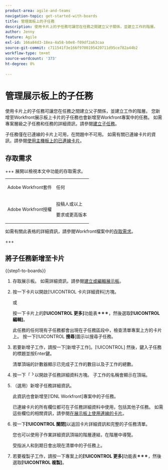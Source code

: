 ```yaml
---
product-area: agile-and-teams
navigation-topic: get-started-with-boards
title: 管理面板上的子任務
description: 使用卡片上的子任務可讓您在任務之間建立父子關係，並建立工作的階層。
author: Jenny
feature: Agile
exl-id: 166a84d3-18ea-4a58-b0e8-f09df2a63caa
source-git-commit: c711541f3e166f9700195420711d95ce782a44b2
workflow-type: tm+mt
source-wordcount: '373'
ht-degree: 0%

---
```


# 管理展示板上的子任務

使用卡片上的子任務可讓您在任務之間建立父子關係，並建立工作的階層。 您新增至Workfront展示板上卡片的子任務也會新增至Workfront專案中的任務。 如需專案層級之子任務和任務的詳細資訊，請參閱[建立子任務](/help/quicksilver/manage-work/tasks/create-tasks/create-subtasks.md)。

子任務僅在已連線的卡片上可用，在問題中不可用。 如需有關已連線卡片的資訊，請參閱[使用主機板上的已連線卡片](/help/quicksilver/agile/get-started-with-boards/connected-cards.md)。

## 存取需求

+++ 展開以檢視本文中功能的存取需求。

<table style="table-layout:auto"> 
 <col> 
 <col> 
 <tbody> 
  <tr> 
   <td role="rowheader">Adobe Workfront套件</td> 
   <td> <p>任何</p> </td> 
  </tr> 
  <tr> 
   <td role="rowheader">Adobe Workfront授權</td> 
   <td> 
   <p>投稿人或以上</p> 
   <p>要求或更高版本</p>
   </td> 
  </tr>  
 </tbody> 
</table>

如需有關此表格的詳細資訊，請參閱Workfront檔案中的[存取需求](/help/quicksilver/administration-and-setup/add-users/access-levels-and-object-permissions/access-level-requirements-in-documentation.md)。

+++

## 將子任務新增至卡片

{{step1-to-boards}}

1. 存取展示板。 如需詳細資訊，請參閱[建立或編輯展示板](../../agile/get-started-with-boards/create-edit-board.md)。
1. 按一下卡片以開啟[!UICONTROL 卡片詳細資料]方塊。

   或

   按一下卡片上的&#x200B;**[!UICONTROL 更多]**&#x200B;功能表![更多](assets/more-icon-spectrum.png)，然後選取&#x200B;**[!UICONTROL 編輯]**。

   此任務的任何現有子任務都會出現在子任務區段中，檢查清單專案上方的卡片上。 按一下&#x200B;[!UICONTROL **搜尋**]&#x200B;圖示以搜尋子任務。

1. 若要新增子工作，請按一下[新增子工作]。[!UICONTROL **&#x200B;**] 然後，鍵入子任務的標題並按Enter鍵。

   清單頂端的計數器顯示已完成子工作的數目以及子工作的總數。

1. 按一下「![詳細資料」圖示](assets/checklist-chevron.png)以開啟子任務詳細資料方塊。 子工作的名稱會顯示在頂端。
1. （選用）新增子任務詳細資訊。

   此資訊也會新增至[!DNL Workfront]專案中的子任務。

   已連線卡片的所有欄位都可在子任務詳細資料中使用，包括其他子任務。 如需這些欄位的相關資訊，請參閱[在展示板上使用連線的卡片](/help/quicksilver/agile/get-started-with-boards/connected-cards.md)。

1. 按一下&#x200B;**[!UICONTROL 關閉]**&#x200B;以返回卡片詳細資訊和完整的子任務清單。

   您也可以使用子作業詳細資訊頂端的階層連結，在階層中導覽。

   受指派人和到期日會出現在清單中的子任務上。

1. 若要複製子工作，請按一下專案上的&#x200B;**[!UICONTROL 更多]**&#x200B;功能表![更多](assets/more-icon-spectrum.png)，然後選取&#x200B;**[!UICONTROL 複製]**。
